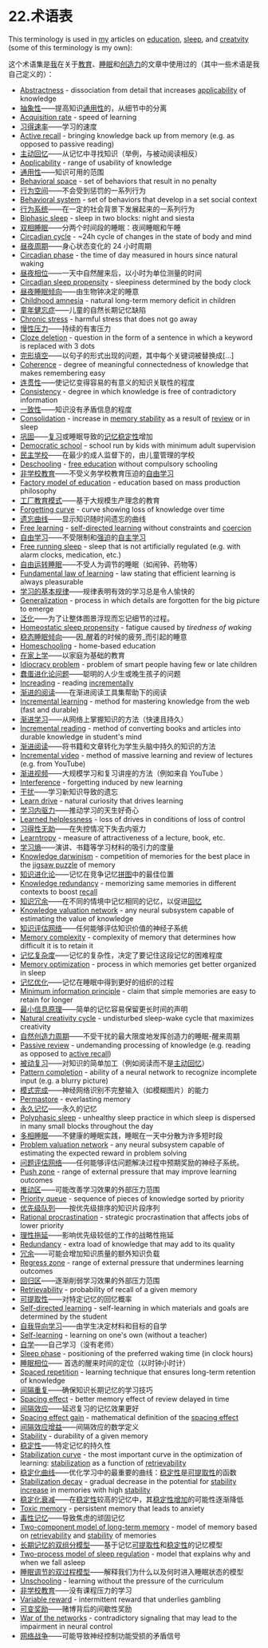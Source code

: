 # 22.术语表

This terminology is used in [my](https://supermemo.guru/wiki/Piotr_Wozniak) articles on [education](https://supermemo.guru/wiki/Problem_of_Schooling), [sleep](https://supermemo.guru/wiki/Science_of_sleep), and [creatvity](https://supermemo.guru/wiki/Natural_creativity_cycle) \(some of this terminology is my own\):

这个术语集是[我](https://supermemo.guru/wiki/Piotr_Wozniak)在关于[教育](https://supermemo.guru/wiki/Problem_of_Schooling)、[睡眠](https://supermemo.guru/wiki/Science_of_sleep)和[创造力](https://supermemo.guru/wiki/Natural_creativity_cycle)的文章中使用过的（其中一些术语是我自己定义的）：

* [Abstractness](https://supermemo.guru/wiki/Abstractness) - dissociation from detail that increases [applicability](https://supermemo.guru/wiki/Applicability) of knowledge
* [抽象性](https://supermemo.guru/wiki/Abstractness)——提高知识[通用性](https://supermemo.guru/wiki/Applicability)的，从细节中的分离
* [Acquisition rate](https://supermemo.guru/wiki/Acquisition_rate) - speed of learning
* [习得速率](https://supermemo.guru/wiki/Acquisition_rate)——学习的速度
* [Active recall](https://supermemo.guru/wiki/Active_recall) - bringing knowledge back up from memory \(e.g. as opposed to passive reading\)
* [主动回忆](https://supermemo.guru/wiki/Active_recall)——从记忆中寻找知识（举例，与被动阅读相反）
* [Applicability](https://supermemo.guru/wiki/Applicability) - range of usability of knowledge
* [通用性](https://supermemo.guru/wiki/Applicability)——知识可用的范围
* [Behavioral space](https://supermemo.guru/wiki/Behavioral_space) - set of behaviors that result in no penalty
* [行为空间](https://supermemo.guru/wiki/Behavioral_space)——不会受到惩罚的一系列行为
* [Behavioral system](https://supermemo.guru/wiki/Behavioral_system) - set of behaviors that develop in a set social context
* [行为系统](https://supermemo.guru/wiki/Behavioral_system)——在一定的社会背景下发展起来的一系列行为
* [Biphasic sleep](https://supermemo.guru/wiki/Biphasic_sleep) - sleep in two blocks: night and siesta
* [双相睡眠](https://supermemo.guru/wiki/Biphasic_sleep)——分两个时间段的睡眠：夜间睡眠和午睡
* [Circadian cycle](https://supermemo.guru/wiki/Circadian_cycle) - ~24h cycle of changes in the state of body and mind
* [昼夜周期](https://supermemo.guru/wiki/Circadian_cycle)——身心状态变化的 24 小时周期
* [Circadian phase](https://supermemo.guru/wiki/Circadian_phase) - the time of day measured in hours since natural waking
* [昼夜相位](https://supermemo.guru/wiki/Circadian_phase)——一天中自然醒来后，以小时为单位测量的时间
* [Circadian sleep propensity](https://supermemo.guru/wiki/Circadian_sleep_propensity) - sleepiness determined by the body clock
* [昼夜睡眠倾向](https://supermemo.guru/wiki/Circadian_sleep_propensity)——由生物钟决定的睡意
* [Childhood amnesia](https://supermemo.guru/wiki/Childhood_amnesia) - natural long-term memory deficit in children
* [童年健忘症](https://supermemo.guru/wiki/Childhood_amnesia)——儿童的自然长期记忆缺陷
* [Chronic stress](https://supermemo.guru/wiki/Chronic_stress) - harmful stress that does not go away
* [慢性压力](https://supermemo.guru/wiki/Chronic_stress)——持续的有害压力
* [Cloze deletion](https://supermemo.guru/wiki/Cloze_deletion) - question in the form of a sentence in which a keyword is replaced with 3 dots
* [完形填空](https://supermemo.guru/wiki/Cloze_deletion)——以句子的形式出现的问题，其中每个关键词被替换成\[...\]
* [Coherence](https://supermemo.guru/wiki/Coherence) - degree of meaningful connectedness of knowledge that makes remembering easy
* [连贯性](https://supermemo.guru/wiki/Coherence)——使记忆变得容易的有意义的知识关联性的程度
* [Consistency](https://supermemo.guru/wiki/Consistency) - degree in which knowledge is free of contradictory information
* [一致性](https://supermemo.guru/wiki/Consistency)——知识没有矛盾信息的程度
* [Consolidation](https://supermemo.guru/wiki/Memory_consolidation) - increase in [memory stability](https://supermemo.guru/wiki/Memory_stability) as a result of [review](https://supermemo.guru/wiki/Review) or in sleep
* [巩固](https://supermemo.guru/wiki/Memory_consolidation)——[复习](https://supermemo.guru/wiki/Review)或睡眠导致的[记忆稳定性](https://supermemo.guru/wiki/Memory_stability)增加
* [Democratic school](https://supermemo.guru/wiki/Democratic_school) - school run by kids with minimum adult supervision
* [民主学校](https://supermemo.guru/wiki/Democratic_school)——在最少的成人监督下的，由儿童管理的学校
* [Deschooling](https://supermemo.guru/wiki/Deschooling) - [free education](https://supermemo.guru/wiki/Free_learning) without compulsory schooling
* [非学校教育](https://supermemo.guru/wiki/Deschooling)——不受义务学校教育压迫的[自由学习](https://supermemo.guru/wiki/Free_learning) 
* [Factory model of education](https://supermemo.guru/wiki/Factory_model_of_education) - education based on mass production philosophy
* [工厂教育模式](https://supermemo.guru/wiki/Factory_model_of_education)——基于大规模生产理念的教育
* [Forgetting curve](https://supermemo.guru/wiki/Forgetting_curve) - curve showing loss of knowledge over time
* [遗忘曲线](https://supermemo.guru/wiki/Forgetting_curve)——显示知识随时间遗忘的曲线
* [Free learning](https://supermemo.guru/wiki/Free_learning) - [self-directed learning](https://supermemo.guru/wiki/Self-directed_learning) without constraints and [coercion](https://supermemo.guru/wiki/Coercion)
* [自由学习](https://supermemo.guru/wiki/Free_learning)——不受限制和[强迫](https://supermemo.guru/wiki/Coercion)的[自主学习](https://supermemo.guru/wiki/Self-directed_learning)
* [Free running sleep](https://supermemo.guru/wiki/Free_running_sleep) - sleep that is not artificially regulated \(e.g. with alarm clocks, medication, etc.\)
* [自由运转睡眠](https://supermemo.guru/wiki/Free_running_sleep)——不受人为调节的睡眠（如闹钟、药物等）
* [Fundamental law of learning](https://supermemo.guru/wiki/Fundamental_law_of_learning) - law stating that efficient learning is always pleasurable
* [学习的基本规律](https://supermemo.guru/wiki/Fundamental_law_of_learning)——规律表明有效的学习总是令人愉快的
* [Generalization](https://supermemo.guru/wiki/Generalization) - process in which details are forgotten for the big picture to emerge
* [泛化](https://supermemo.guru/wiki/Generalization)——为了让整体图景浮现而忘记细节的过程。
* [Homeostatic sleep propensity](https://supermemo.guru/wiki/Homeostatic_sleep_propensity) - fatigue caused by _tiredness of waking_
* [稳态睡眠倾向](https://supermemo.guru/wiki/Homeostatic_sleep_propensity)——因_醒着的时候的疲劳_而引起的睡意
* [Homeschooling](https://supermemo.guru/wiki/Homeschooling) - home-based education
* [在家上学](https://supermemo.guru/wiki/Homeschooling)——以家庭为基础的教育
* [Idiocracy problem](https://supermemo.guru/wiki/Idiocracy_problem) - problem of smart people having few or late children
* [蠢蛋进化论问题](https://supermemo.guru/wiki/Idiocracy_problem)——聪明的人少生或晚生孩子的问题
* [Increading](https://supermemo.guru/wiki/Increading) - reading [incrementally](https://supermemo.guru/wiki/Incremental_reading)
* [渐进的阅读](https://supermemo.guru/wiki/Increading)——在渐进阅读工具集帮助下的阅读
* [Incremental learning](https://supermemo.guru/wiki/Incremental_learning) - method for mastering knowledge from the web \(fast and durable\)
* [渐进学习](https://supermemo.guru/wiki/Incremental_learning)——从网络上掌握知识的方法（快速且持久）
* [Incremental reading](https://supermemo.guru/wiki/Incremental_reading) - method of converting books and articles into durable knowledge in student's mind
* [渐进阅读](https://supermemo.guru/wiki/Incremental_reading)——将书籍和文章转化为学生头脑中持久的知识的方法
* [Incremental video](https://supermemo.guru/wiki/Incremental_video) - method of massive learning and review of lectures \(e.g. from YouTube\)
* [渐进视频](https://supermemo.guru/wiki/Incremental_video)——大规模学习和复习讲座的方法（例如来自 YouTube ）
* [Interference](https://supermemo.guru/wiki/Interference) - forgetting induced by new learning
* [干扰](https://supermemo.guru/wiki/Interference)——学习新知识导致的遗忘
* [Learn drive](https://supermemo.guru/wiki/Learn_drive) - natural curiosity that drives learning
* [学习内驱力](https://supermemo.guru/wiki/Learn_drive)——推动学习的天生好奇心
* [Learned helplessness](https://supermemo.guru/wiki/Learned_helplessness) - loss of drives in conditions of loss of control
* [习得性无助](https://supermemo.guru/wiki/Learned_helplessness)——在失控情况下失去内驱力
* [Learntropy](https://supermemo.guru/wiki/Learntropy) - measure of attractiveness of a lecture, book, etc.
* [学习熵](https://supermemo.guru/wiki/Learntropy)——演讲、书籍等学习材料的吸引力的度量
* [Knowledge darwinism](https://supermemo.guru/wiki/Knowledge_darwinism) - competition of memories for the best place in the [jigsaw puzzle](https://supermemo.guru/wiki/Jigsaw_puzzle) of memory
* [知识进化论](https://supermemo.guru/wiki/Knowledge_darwinism)——记忆在竞争记忆[拼图](https://supermemo.guru/wiki/Jigsaw_puzzle)中的最佳位置
* [Knowledge redundancy](https://supermemo.guru/wiki/Knowledge_redundancy) - memorizing same memories in different contexts to boost [recall](https://supermemo.guru/wiki/Recall)
* [知识冗余](https://supermemo.guru/wiki/Knowledge_redundancy)——在不同的情境中记忆相同的记忆，以促进[回忆](https://supermemo.guru/wiki/Recall)
* [Knowledge valuation network](https://supermemo.guru/wiki/Knowledge_valuation_network) - any neural subsystem capable of estimating the value of knowledge
* [知识评估网络](https://supermemo.guru/wiki/Knowledge_valuation_network)——任何能够评估知识价值的神经子系统
* [Memory complexity](https://supermemo.guru/wiki/Memory_complexity) - complexity of memory that determines how difficult it is to retain it
* [记忆复杂度](https://supermemo.guru/wiki/Memory_complexity)——记忆的复杂性，决定了要记住这段记忆的困难程度
* [Memory optimization](https://supermemo.guru/wiki/Memory_optimization_in_sleep) - process in which memories get better organized in sleep
* [记忆优化](https://supermemo.guru/wiki/Memory_optimization_in_sleep)——记忆在睡眠中得到更好的组织的过程
* [Minimum information principle](https://supermemo.guru/wiki/Minimum_information_principle) - claim that simple memories are easy to retain for longer
* [最小信息原理](https://supermemo.guru/wiki/Minimum_information_principle)——简单的记忆容易保留更长时间的声明
* [Natural creativity cycle](https://supermemo.guru/wiki/Natural_creativity_cycle) - undisturbed sleep-wake cycle that maximizes creativity
* [自然创造力周期](https://supermemo.guru/wiki/Natural_creativity_cycle)——不受干扰的最大限度地发挥创造力的睡眠-醒来周期
* [Passive review](https://supermemo.guru/wiki/Passive_review) - undemanding processing of knowledge \(e.g. reading as opposed to [active recall](https://supermemo.guru/wiki/Active_recall)\)
* [被动复习](https://supermemo.guru/wiki/Passive_review)——对知识的简单加工（例如阅读而不是[主动回忆](https://supermemo.guru/wiki/Active_recall)）
* [Pattern completion](https://supermemo.guru/wiki/Pattern_completion) - ability of a neural network to recognize incomplete input \(e.g. a blurry picture\)
* [模式完成](https://supermemo.guru/wiki/Pattern_completion)——神经网络识别不完整输入（如模糊图片）的能力
* [Permastore](https://supermemo.guru/wiki/Permastore) - everlasting memory
* [永久记忆](https://supermemo.guru/wiki/Permastore)——永久的记忆
* [Polyphasic sleep](https://supermemo.guru/wiki/Polyphasic_sleep) - unhealthy sleep practice in which sleep is dispersed in many small blocks throughout the day
* [多相睡眠](https://supermemo.guru/wiki/Polyphasic_sleep)——不健康的睡眠实践，睡眠在一天中分散为许多短时段
* [Problem valuation network](https://supermemo.guru/wiki/Problem_valuation_network) - any neural subsystem capable of estimating the expected reward in problem solving
* [问题评估网络](https://supermemo.guru/wiki/Problem_valuation_network)——任何能够评估问题解决过程中预期奖励的神经子系统。
* [Push zone](https://supermemo.guru/wiki/Push_zone) - range of external pressure that may improve learning outcomes
* [推动区](https://supermemo.guru/wiki/Push_zone)——可能改善学习效果的外部压力范围
* [Priority queue](https://supermemo.guru/wiki/Priority_queue) - sequence of pieces of knowledge sorted by priority
* [优先级队列](https://supermemo.guru/wiki/Priority_queue)——按优先级排序的知识片段序列
* [Rational procrastination](https://supermemo.guru/wiki/Rational_procrastination) - strategic procrastination that affects jobs of lower priority
* [理性拖延](https://supermemo.guru/wiki/Rational_procrastination)——影响优先级较低的工作的战略性拖延
* [Redundancy](https://supermemo.guru/wiki/Redundancy) - extra load of knowledge that may add to its quality
* [冗余](https://supermemo.guru/wiki/Redundancy)——可能会增加知识质量的额外知识负载
* [Regress zone](https://supermemo.guru/wiki/Regress_zone) - range of external pressure that undermines learning outcomes
* [回归区](https://supermemo.guru/wiki/Regress_zone)——逐渐削弱学习效果的外部压力范围
* [Retrievability](https://supermemo.guru/wiki/Retrievability) - probability of recall of a given memory
* [可提取性](https://supermemo.guru/wiki/Retrievability)——对特定记忆的回忆概率
* [Self-directed learning](https://supermemo.guru/wiki/Self-directed_learning) - self-learning in which materials and goals are determined by the student
* [自我导向学习](https://supermemo.guru/wiki/Self-directed_learning)——由学生决定材料和目标的自学
* [Self-learning](https://supermemo.guru/wiki/Self-learning) - learning on one's own \(without a teacher\)
* [自学](https://supermemo.guru/wiki/Self-learning)——自己学习（没有老师）
* [Sleep phase](https://supermemo.guru/wiki/Sleep_phase) - positioning of the preferred waking time \(in clock hours\)
* [睡眠相位](https://supermemo.guru/wiki/Sleep_phase)—— 首选的醒来时间的定位（以时钟小时计）
* [Spaced repetition](https://supermemo.guru/wiki/Spaced_repetition) - learning technique that ensures long-term retention of knowledge
* [间隔重复](https://supermemo.guru/wiki/Spaced_repetition)——确保知识长期记忆的学习技巧
* [Spacing effect](https://supermemo.guru/wiki/Spacing_effect) - better memory effect of review delayed in time
* [间隔效应](https://supermemo.guru/wiki/Spacing_effect)——延迟复习的记忆效果更好
* [Spacing effect gain](https://supermemo.guru/wiki/Spacing_effect_gain) - mathematical definition of the [spacing effect](https://supermemo.guru/wiki/Spacing_effect)
* [间隔效应增益](https://supermemo.guru/wiki/Spacing_effect_gain)——间隔效应的数学定义
* [Stability](https://supermemo.guru/wiki/Stability) - durability of a given memory
* [稳定性](https://supermemo.guru/wiki/Stability)——特定记忆的持久性
* [Stabilization curve](https://supermemo.guru/wiki/Stabilization_curve) - the most important curve in the optimization of learning: [stabilization](https://supermemo.guru/wiki/Stabilization) as a function of [retrievability](https://supermemo.guru/wiki/Retrievability)
* [稳定化曲线](https://supermemo.guru/wiki/Stabilization_curve)——优化学习中的最重要的曲线：[稳定性](https://supermemo.guru/wiki/Stability)是[可提取性](https://supermemo.guru/wiki/Retrievability)的函数
* [Stabilization decay](https://supermemo.guru/wiki/Stabilization_decay) - gradual decrease in the potential for [stability increase](https://supermemo.guru/wiki/Stability_increase) in memories with high [stability](https://supermemo.guru/wiki/Stability)
* [稳定化衰减](https://supermemo.guru/wiki/Stabilization_decay)——在[稳定性](https://supermemo.guru/wiki/Stability)较高的记忆中，其[稳定性增加](https://supermemo.guru/wiki/Stability_increase)的可能性逐渐降低
* [Toxic memory](https://supermemo.guru/wiki/Toxic_memory) - persistent memory that leads to anxiety
* [毒性记忆](https://supermemo.guru/wiki/Toxic_memory)——导致焦虑的顽固记忆
* [Two-component model of long-term memory](https://supermemo.guru/wiki/Two-component_model_of_long-term_memory) - model of memory based on [retrievability](https://supermemo.guru/wiki/Retrievability) and [stability](https://supermemo.guru/wiki/Stability) of memories
* [长期记忆的双组分模型](https://supermemo.guru/wiki/Two-component_model_of_long-term_memory)——基于记忆[可提取性](https://supermemo.guru/wiki/Retrievability)和[稳定性](https://supermemo.guru/wiki/Stability)的记忆模型
* [Two-process model of sleep regulation](https://supermemo.guru/wiki/Two-process_model_of_sleep_regulation) - model that explains why and when we fall asleep
* [睡眠调节的双过程模型](https://supermemo.guru/wiki/Two-process_model_of_sleep_regulation)——解释我们为什么以及何时进入睡眠状态的模型
* [Unschooling](https://supermemo.guru/wiki/Unschooling) - learning without the pressure of the curriculum
* [非学校教育](https://supermemo.guru/wiki/Unschooling)——没有课程压力的学习
* [Variable reward](https://supermemo.guru/wiki/Variable_reward) - intermittent reward that underlies gambling
* [可变奖励](https://supermemo.guru/wiki/Variable_reward)——赌博背后的间歇性奖励
* [War of the networks](https://supermemo.guru/wiki/War_of_the_networks) - contradictory signaling that may lead to the impairment in neural control
* [网络战争](https://supermemo.guru/wiki/War_of_the_networks)——可能导致神经控制功能受损的矛盾信号

